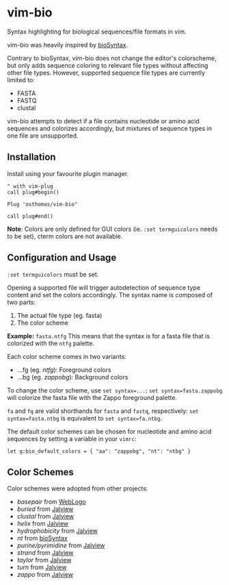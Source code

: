 # vim-bio

Syntax highlighting for biological sequences/file formats in vim.

vim-bio was heavily inspired by
[bioSyntax](https://github.com/bioSyntax/bioSyntax-vim/).

Contrary to bioSyntax, vim-bio does not change the editor's colorscheme, but
only adds sequence coloring to relevant file types without affecting other
file types. However, supported sequence file types are currently limited to:

* FASTA
* FASTQ
* clustal

vim-bio attempts to detect if a file contains nucleotide or amino acid
sequences and colorizes accordingly, but mixtures of sequence types in one file
are unsupported.


## Installation

Install using your favourite plugin manager.


```
" with vim-plug
call plug#begin()

Plug 'osthomas/vim-bio"

call plug#end()
```

**Note**: Colors are only defined for GUI colors (ie. `:set termguicolors`
needs to be set), cterm colors are not available.


## Configuration and Usage

`:set termguicolors` must be set.

Opening a supported file will trigger autodetection of sequence type content
and set the colors accordingly. The syntax name is composed of two parts:

1. The actual file type (eg. fasta)
2. The color scheme

**Example:** `fasta.ntfg`
This means that the syntax is for a fasta file that is colorized with the `ntfg`
palette.

Each color scheme comes in two variants:

* ...fg (eg. *ntfg*): Foreground colors
* ...bg (eg. *zappobg*): Background colors

To change the color scheme, use `set syntax=...`:
`set syntax=fasta.zappobg` will colorize the fasta file with the Zappo
foreground palette.

`fa` and `fq` are valid shorthands for `fasta` and `fastq`, respectively:
`set syntax=fasta.ntbg` is equivalent to `set syntax=fa.ntbg`.

The default color schemes can be chosen for nucleotide and amino acid sequences
by setting a variable in your `vimrc`:

```
let g:bio_default_colors = { "aa": "zappobg", "nt": "ntbg" }
```


## Color Schemes

Color schemes were adopted from other projects:

* *basepair* from [WebLogo](https://weblogo.threeplusone.com/manual.html#intro)
* *buried* from [Jalview](https://www.jalview.org/help/html/colourSchemes/index.html)
* *clustal* from [Jalview](https://www.jalview.org/help/html/colourSchemes/index.html)
* *helix* from [Jalview](https://www.jalview.org/help/html/colourSchemes/index.html)
* *hydrophobicity* from [Jalview](https://www.jalview.org/help/html/colourSchemes/index.html)
* *nt* from [bioSyntax](https://github.com/bioSyntax/bioSyntax)
* *purine/pyrimidine* from [Jalview](https://www.jalview.org/help/html/colourSchemes/index.html)
* *strand* from [Jalview](https://www.jalview.org/help/html/colourSchemes/index.html)
* *taylor* from [Jalview](https://www.jalview.org/help/html/colourSchemes/index.html)
* *turn* from [Jalview](https://www.jalview.org/help/html/colourSchemes/index.html)
* *zappo* from [Jalview](https://www.jalview.org/help/html/colourSchemes/index.html)
